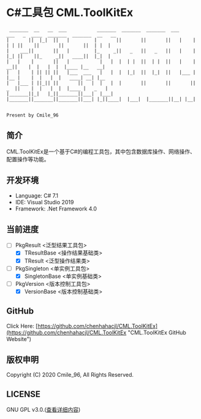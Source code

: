 # C#工具包 CML.ToolKitEx
```
 _______  __   __  ___           _______  _______  _______  ___      ___   _  ____  _______  _______  __   __
|       ||  |_|  ||   |         |       ||       ||       ||   |    |   | | ||    ||       ||       ||  | |  |
|    ___||       ||   |         |_     _||   _   ||   _   ||   |    |   |_| ||    ||_     _||   ____||  |_|  |
|   |    |       ||   |           |   |  |  | |  ||  | |  ||   |    |     __||    |  |   |  |  |____ |__   __|
|   |    | || || ||   |___  ___   |   |  |  |_|  ||  |_|  ||   |___ |    |__ |    |  |   |  |   ____| __| |__
|   |___ | ||_|| ||       ||   |  |   |  |       ||       ||       ||    _  ||    |  |   |  |  |____ |   _   |
|_______||_|   |_||_______||___|  |___|  |_______||_______||_______||___| |_||____|  |___|  |_______||__| |__|

                                                                                              Present by Cmile_96
```

## 简介
CML.ToolKitEx是一个基于C#的编程工具包，其中包含数据库操作、网络操作、配置操作等功能。

## 开发环境
* Language: C# 7.1
* IDE: Visual Studio 2019
* Framework: .Net Framework 4.0

## 当前进度
- [ ] PkgResult <泛型结果工具包>
	- [x] TResultBase <操作结果基础类>
	- [x] TResult <泛型操作结果类>
- [ ] PkgSingleton <单实例工具包>
	- [x] SingletonBase <单实例基础类>
- [ ] PkgVersion <版本控制工具包>
	- [x] VersionBase <版本控制基础类>

## GitHub
Click Here: [https://github.com/chenhahacjl/CML.ToolKitEx](https://github.com/chenhahacjl/CML.ToolKitEx "CML.ToolKitEx GitHub Website")

## 版权申明
Copyright (C) 2020 Cmile_96, All Rights Reserved.

## LICENSE
GNU GPL v3.0.([查看详细内容](https://github.com/chenhahacjl/CML.ToolKitEx/blob/master/LICENSE "GNU GPL v3.0"))
